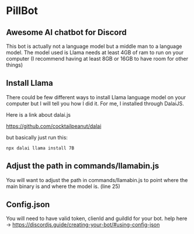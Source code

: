 # PillBot
## Awesome AI chatbot for Discord

This bot is actually not a language model but a middle man to a language model. The model used is Llama needs at least 4GB of ram to run on your computer (I recommend having at least 8GB or 16GB to have room for other things)

## Install Llama

There could be few different ways to install Llama language model on your computer but I will tell you how I did it. For me, I installed through DalaiJS. 

Here is a link about dalai.js

https://github.com/cocktailpeanut/dalai

but basically just run this:

```
npx dalai llama install 7B
```

## Adjust the path in commands/llamabin.js

You will want to adjust the path in commands/llamabin.js to point where the main binary is and where the model is. (line 25)

## Config.json

You will need to have valid token, clienId and guildId for your bot. help here -> https://discordjs.guide/creating-your-bot/#using-config-json

